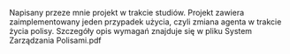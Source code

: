 Napisany przeze mnie projekt w trakcie studiów. 
Projekt zawiera zaimplementowany jeden przypadek użycia, czyli zmiana agenta w trakcie życia polisy.
Szczegóły opis wymagań znajduje się w pliku System Zarządzania Polisami.pdf
